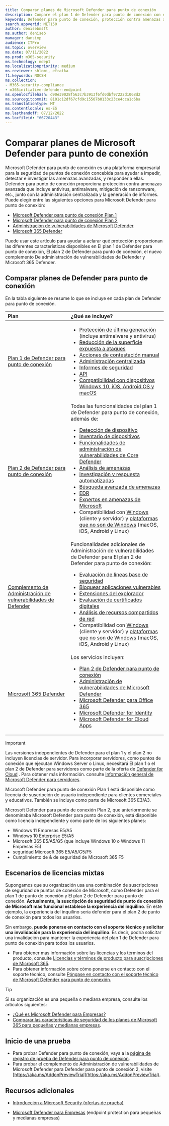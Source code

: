 ```yaml
---
title: Comparar planes de Microsoft Defender para punto de conexión
description: Compare el plan 1 de Defender para punto de conexión con el plan 2. Obtenga información sobre las diferencias entre los planes y seleccione el plan que se adapte a las necesidades de su organización.
keywords: Defender para punto de conexión, protección contra amenazas avanzada, endpoint protection
search.appverid: MET150
author: denisebmsft
ms.author: deniseb
manager: dansimp
audience: ITPro
ms.topic: overview
ms.date: 07/11/2022
ms.prod: m365-security
ms.technology: mdep1
ms.localizationpriority: medium
ms.reviewer: shlomi, efratka
f1.keywords: NOCSH
ms.collection:
- M365-security-compliance
- m365initiative-defender-endpoint
ms.openlocfilehash: d90e39028f563c7b3913f6fd0dbf97222d1068d2
ms.sourcegitcommit: 8101c12df67cfd9c15507b0133c23ce4cca1c6ba
ms.translationtype: MT
ms.contentlocale: es-ES
ms.lasthandoff: 07/12/2022
ms.locfileid: "66720443"
---
```

# <a name="compare-microsoft-defender-for-endpoint-plans"></a>Comparar planes de Microsoft Defender para punto de conexión

Microsoft Defender para punto de conexión es una plataforma empresarial para la seguridad de puntos de conexión concebida para ayudar a impedir, detectar e investigar las amenazas avanzadas, y responder a ellas. Defender para punto de conexión proporciona protección contra amenazas avanzada que incluye antivirus, antimalware, mitigación de ransomware, etc., junto con la administración centralizada y la generación de informes. Puede elegir entre las siguientes opciones para Microsoft Defender para punto de conexión:

- [Microsoft Defender para punto de conexión Plan 1](https://go.microsoft.com/fwlink/p/?linkid=2154037)
- [Microsoft Defender para punto de conexión Plan 2](https://go.microsoft.com/fwlink/p/?linkid=2154037)
- [Administración de vulnerabilidades de Microsoft Defender](../defender-vulnerability-management/index.yml)
- [Microsoft 365 Defender](https://go.microsoft.com/fwlink/?linkid=2118804)

Puede usar este artículo para ayudar a aclarar qué protección proporcionan las diferentes características disponibles en El plan 1 de Defender para punto de conexión, El plan 2 de Defender para punto de conexión, el nuevo complemento De administración de vulnerabilidades de Defender y Microsoft 365 Defender.

## <a name="compare-defender-for-endpoint-plans"></a>Comparar planes de Defender para punto de conexión

En la tabla siguiente se resume lo que se incluye en cada plan de Defender para punto de conexión.

| Plan | ¿Qué se incluye? |
|:---|:---|
| [Plan 1 de Defender para punto de conexión](defender-endpoint-plan-1.md) | <ul><li>[Protección de última generación](defender-endpoint-plan-1.md#next-generation-protection) (incluye antimalware y antivirus)</li><li>[Reducción de la superficie expuesta a ataques](defender-endpoint-plan-1.md#attack-surface-reduction)</li><li> [Acciones de contestación manual](defender-endpoint-plan-1.md#manual-response-actions)</li><li>[Administración centralizada](defender-endpoint-plan-1.md#centralized-management)</li><li>[Informes de seguridad](defender-endpoint-plan-1.md#reporting)</li><li>[API](defender-endpoint-plan-1.md#apis)</li><li>[Compatibilidad con dispositivos Windows 10, iOS, Android OS y macOS](defender-endpoint-plan-1.md#cross-platform-support)</li></ul>|
| [Plan 2 de Defender para punto de conexión](microsoft-defender-endpoint.md) | Todas las funcionalidades del plan 1 de Defender para punto de conexión, además de:<ul><li>[Detección de dispositivo](device-discovery.md)</li><li>[Inventario de dispositivos](machines-view-overview.md)</li><li>[Funcionalidades de administración de vulnerabilidades de Core Defender](../defender-vulnerability-management/defender-vulnerability-management-capabilities.md)</li><li>[Análisis de amenazas](threat-analytics.md)</li><li>[Investigación y respuesta automatizadas](automated-investigations.md)</li><li>[Búsqueda avanzada de amenazas](advanced-hunting-overview.md)</li><li>[EDR](overview-endpoint-detection-response.md)</li><li>[Expertos en amenazas de Microsoft](microsoft-threat-experts.md)</li><li>Compatibilidad con [Windows](configure-endpoints.md) (cliente y servidor) y [plataformas que no son de Windows](configure-endpoints-non-windows.md) (macOS, iOS, Android y Linux)</li></ul> |
| [Complemento de Administración de vulnerabilidades de Defender](../defender-vulnerability-management/defender-vulnerability-management-capabilities.md) | Funcionalidades adicionales de Administración de vulnerabilidades de Defender para El plan 2 de Defender para punto de conexión:<ul><li>[Evaluación de líneas base de seguridad](../defender-vulnerability-management/tvm-security-baselines.md)</li><li>[Bloquear aplicaciones vulnerables](../defender-vulnerability-management/tvm-block-vuln-apps.md)</li><li>[Extensiones del explorador](../defender-vulnerability-management/tvm-browser-extensions.md)</li><li>[Evaluación de certificados digitales](../defender-vulnerability-management/tvm-certificate-inventory.md)</li><li>[Análisis de recursos compartidos de red](../defender-vulnerability-management/tvm-network-share-assessment.md)</li><li>Compatibilidad con [Windows](configure-endpoints.md) (cliente y servidor) y [plataformas que no son de Windows](configure-endpoints-non-windows.md) (macOS, iOS, Android y Linux)</li></ul> |
| [Microsoft 365 Defender](../defender/microsoft-365-defender.md) | Los servicios incluyen: <ul><li>[Plan 2 de Defender para punto de conexión](microsoft-defender-endpoint.md)</li><li>[Administración de vulnerabilidades de Microsoft Defender](../defender-vulnerability-management/defender-vulnerability-management.md)</li><li>[Microsoft Defender para Office 365](../office-365-security/overview.md)</li><li>[Microsoft Defender for Identity](/defender-for-identity/)</li><li>[Microsoft Defender for Cloud Apps](/cloud-app-security/)</li></ul>|

> [!IMPORTANT]
> Las versiones independientes de Defender para el plan 1 y el plan 2 no incluyen licencias de servidor. Para incorporar servidores, como puntos de conexión que ejecutan Windows Server o Linux, necesitará El plan 1 o el plan 2 de Defender para servidores como parte de la oferta de [Defender for Cloud](/azure/defender-for-cloud/defender-for-cloud-introduction) . Para obtener más información. consulte [Información general de Microsoft Defender para servidores](/azure/defender-for-cloud/defender-for-servers-introduction).

Microsoft Defender para punto de conexión Plan 1 está disponible como licencia de suscripción de usuario independiente para clientes comerciales y educativos. También se incluye como parte de Microsoft 365 E3/A3.

Microsoft Defender para punto de conexión Plan 2, que anteriormente se denominaba Microsoft Defender para punto de conexión, está disponible como licencia independiente y como parte de los siguientes planes:

- Windows 11 Empresas E5/A5
- Windows 10 Enterprise E5/A5
- Microsoft 365 E5/A5/G5 (que incluye Windows 10 o Windows 11 Empresas E5)
- seguridad Microsoft 365 E5/A5/G5/F5
- Cumplimiento de & de seguridad de Microsoft 365 F5

## <a name="mixed-licensing-scenarios"></a>Escenarios de licencias mixtas

Supongamos que su organización usa una combinación de suscripciones de seguridad de puntos de conexión de Microsoft, como Defender para el plan 1 de punto de conexión y El plan 2 de Defender para punto de conexión. **Actualmente, la suscripción de seguridad de punto de conexión de Microsoft más funcional establece la experiencia del inquilino**. En este ejemplo, la experiencia del inquilino sería defender para el plan 2 de punto de conexión para todos los usuarios.

Sin embargo, **puede ponerse en contacto con el soporte técnico y solicitar una invalidación para la experiencia del inquilino**. Es decir, podría solicitar una invalidación para mantener la experiencia del plan 1 de Defender para punto de conexión para todos los usuarios. 

- Para obtener más información sobre las licencias y los términos del producto, consulte [Licencias y términos de producto para suscripciones de Microsoft 365](https://www.microsoft.com/licensing/terms/productoffering/Microsoft365/MCA).
- Para obtener información sobre cómo ponerse en contacto con el soporte técnico, consulte [Póngase en contacto con el soporte técnico de Microsoft Defender para punto de conexión](contact-support.md).

> [!TIP]
> Si su organización es una pequeña o mediana empresa, consulte los artículos siguientes:
> - [¿Qué es Microsoft Defender para Empresas?](../defender-business/mdb-overview.md)
> - [Comparar las características de seguridad de los planes de Microsoft 365 para pequeñas y medianas empresas](../defender-business/compare-mdb-m365-plans.md).

## <a name="start-a-trial"></a>Inicio de una prueba

- Para probar Defender para punto de conexión, vaya a la [página de registro de prueba de Defender para punto de conexión](https://go.microsoft.com/fwlink/p/?LinkID=2168109).
- Para probar el complemento de Administración de vulnerabilidades de Microsoft Defender para Defender para punto de conexión 2, visite [https://aka.ms/AddonPreviewTrial](https://aka.ms/AddonPreviewTrial). 

## <a name="see-also"></a>Recursos adicionales

- [Introducción a Microsoft Security (ofertas de prueba)](https://www.microsoft.com/security/business/get-started/start-free-trial)

- [Microsoft Defender para Empresas](../defender-business/mdb-overview.md) (endpoint protection para pequeñas y medianas empresas)
